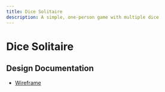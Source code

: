 ```yaml
---
title: Dice Solitaire
description: A simple, one-person game with multiple dice
---
```


# Dice Solitaire

## Design Documentation

* [Wireframe](wireframe.md)
